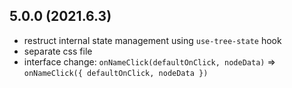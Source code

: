 ## 5.0.0 (2021.6.3)
- restruct internal state management using `use-tree-state` hook
- separate css file
- interface change: `onNameClick(defaultOnClick, nodeData)` => `onNameClick({ defaultOnClick, nodeData })`